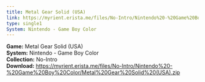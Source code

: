 ```yaml
---
title: Metal Gear Solid (USA)
link: https://myrient.erista.me/files/No-Intro/Nintendo%20-%20Game%20Boy%20Color/Metal%20Gear%20Solid%20(USA).zip
type: single1
System: Nintendo - Game Boy Color
---
```

<b>Game:</b> Metal Gear Solid (USA)<br>
<b>System:</b> Nintendo - Game Boy Color<br>
<b>Collection:</b> No-Intro<br>
<b>Download:</b> https://myrient.erista.me/files/No-Intro/Nintendo%20-%20Game%20Boy%20Color/Metal%20Gear%20Solid%20(USA).zip